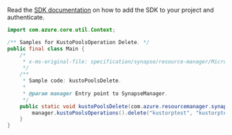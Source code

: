 Read the [SDK documentation](https://github.com/Azure/azure-sdk-for-java/blob/azure-resourcemanager-synapse_1.0.0-beta.3/sdk/synapse/azure-resourcemanager-synapse/README.md) on how to add the SDK to your project and authenticate.

```java
import com.azure.core.util.Context;

/** Samples for KustoPoolsOperation Delete. */
public final class Main {
    /*
     * x-ms-original-file: specification/synapse/resource-manager/Microsoft.Synapse/preview/2021-06-01-preview/examples/KustoPoolsDelete.json
     */
    /**
     * Sample code: kustoPoolsDelete.
     *
     * @param manager Entry point to SynapseManager.
     */
    public static void kustoPoolsDelete(com.azure.resourcemanager.synapse.SynapseManager manager) {
        manager.kustoPoolsOperations().delete("kustorptest", "kustorptest", "kustoclusterrptest4", Context.NONE);
    }
}
```
